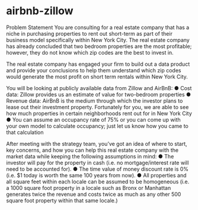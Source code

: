 # airbnb-zillow

Problem Statement
You are consulting for a real estate company that has a niche in purchasing properties to rent out short-term as part of their business model specifically within New York City.  The real estate company has already concluded that two bedroom properties are the most profitable; however, they do not know which zip codes are the best to invest in.    

The real estate company has engaged your firm to build out a data product and provide your conclusions to help them understand which zip codes would generate the most profit on short term rentals within New York City.

You will be looking at publicly available data from Zillow and AirBnB:
●	Cost data: Zillow provides us an estimate of value for two-bedroom properties
●	Revenue data: AirBnB is the medium through which the investor plans to lease out their investment property. Fortunately for you, we are able to see how much properties in certain neighborhoods rent out for in New York City
●	You can assume an occupancy rate of 75% or you can come up with your own model to calculate occupancy; just let us know how you came to that calculation  

After meeting with the strategy team, you’ve got an idea of where to start, key concerns, and how you can help this real estate company with the market data while keeping the following assumptions in mind:
●	The investor will pay for the property in cash (i.e. no mortgage/interest rate will need to be accounted for).
●	The time value of money discount rate is 0% (i.e. $1 today is worth the same 100 years from now).
●	All properties and all square feet within each locale can be assumed to be homogeneous (i.e. a 1000 square foot property in a locale such as Bronx or Manhattan generates twice the revenue and costs twice as much as any other 500 square foot property within that same locale.)

